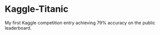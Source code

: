 # Kaggle-Titanic

My first Kaggle competition entry achieving 79% accuracy on the public leaderboard.
